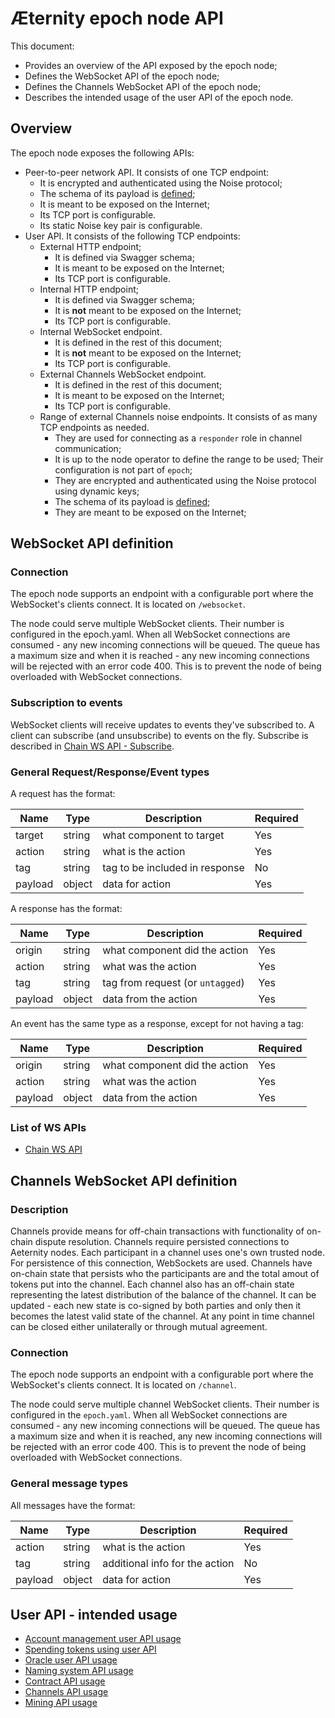 # Æternity epoch node API

This document:
* Provides an overview of the API exposed by the epoch node;
* Defines the WebSocket API of the epoch node;
* Defines the Channels WebSocket API of the epoch node;
* Describes the intended usage of the user API of the epoch node.

## Overview

The epoch node exposes the following APIs:
* Peer-to-peer network API. It consists of one TCP endpoint:
  * It is encrypted and authenticated using the Noise protocol;
  * The schema of its payload is [defined](/sync/);
  * It is meant to be exposed on the Internet;
  * Its TCP port is configurable.
  * Its static Noise key pair is configurable.
* User API. It consists of the following TCP endpoints:
  * External HTTP endpoint;
    * It is defined via Swagger schema;
    * It is meant to be exposed on the Internet;
    * Its TCP port is configurable.
  * Internal HTTP endpoint;
    * It is defined via Swagger schema;
    * It is **not** meant to be exposed on the Internet;
    * Its TCP port is configurable.
  * Internal WebSocket endpoint.
    * It is defined in the rest of this document;
    * It is **not** meant to be exposed on the Internet;
    * Its TCP port is configurable.
  * External Channels WebSocket endpoint.
    * It is defined in the rest of this document;
    * It is meant to be exposed on the Internet;
    * Its TCP port is configurable.
  * Range of external Channels noise endpoints. It consists of as many TCP
    endpoints as needed.
    * They are used for connecting as a `responder` role in channel
      communication;
    * It is up to the node operator to define the range to be used; Their
      configuration is not part of `epoch`;
    * They are encrypted and authenticated using the Noise protocol using
      dynamic keys;
    * The schema of its payload is [defined](/channels/OFF-CHAIN.md#messages);
    * They are meant to be exposed on the Internet;

## WebSocket API definition

### Connection
The epoch node supports an endpoint with a configurable port where the
WebSocket's clients connect. It is located on `/websocket`.

The node could serve multiple WebSocket clients. Their number is configured in
the epoch.yaml. When all WebSocket connections are consumed - any new incoming
connections will be queued. The queue has a maximum size and when it is
reached - any new incoming connections will be rejected with an error code 400.
This is to prevent the node of being overloaded with WebSocket connections.

### Subscription to events

WebSocket clients will receive updates to events they've subscribed to. A
client can subscribe (and unsubscribe) to events on the fly. Subscribe is
described in [Chain WS API - Subscribe](./chain_ws_api.md#subscribe).

### General Request/Response/Event types
A request has the format:

| Name | Type | Description | Required |
| ---- | ---- | ----------- | -------- |
| target | string | what component to target | Yes |
| action | string | what is the action | Yes |
| tag | string | tag to be included in response | No |
| payload | object | data for action | Yes |

A response has the format:

| Name | Type | Description | Required |
| ---- | ---- | ----------- | -------- |
| origin | string | what component did the action | Yes |
| action | string | what was the action | Yes |
| tag | string | tag from request (or `untagged`) | Yes |
| payload | object | data from the action | Yes |

An event has the same type as a response, except for not having a tag:

| Name | Type | Description | Required |
| ---- | ---- | ----------- | -------- |
| origin | string | what component did the action | Yes |
| action | string | what was the action | Yes |
| payload | object | data from the action | Yes |

### List of WS APIs
* [Chain WS API](./chain_ws_api.md)

## Channels WebSocket API definition

### Description
Channels provide means for off-chain transactions with functionality of on-chain dispute resolution.
Channels require persisted connections to Aeternity nodes. Each participant in
a channel uses one's own trusted node. For persistence of this connection, WebSockets
are used.
Channels have on-chain state that persists who the participants are and the
total amout of tokens put into the channel.
Each channel also has an off-chain state representing the latest distribution of the balance of the
channel. It can be updated - each new state is co-signed by both parties and only then it becomes the latest valid state of the
channel. At any point in time channel can be closed either unilaterally or
through mutual agreement.

### Connection
The epoch node supports an endpoint with a configurable port where the
WebSocket's clients connect. It is located on `/channel`.

The node could serve multiple channel WebSocket clients. Their number is configured in
the `epoch.yaml`. When all WebSocket connections are consumed - any new incoming
connections will be queued. The queue has a maximum size and when it is
reached, any new incoming connections will be rejected with an error code 400.
This is to prevent the node of being overloaded with WebSocket connections.

### General message types
All messages have the format:

| Name | Type | Description | Required |
| ---- | ---- | ----------- | -------- |
| action | string | what is the action | Yes |
| tag | string | additional info for the action | No |
| payload | object | data for action | Yes |

## User API - intended usage

* [Account management user API usage](./account_api_usage.md)
* [Spending tokens using user API](./spend_api_usage.md)
* [Oracle user API usage](./oracle_api_usage.md)
* [Naming system API usage](./naming_system_api_usage.md)
* [Contract API usage](./contract_api_usage.md)
* [Channels API usage](./channels_api_usage.md)
* [Mining API usage](./mining_api_usage.md)
